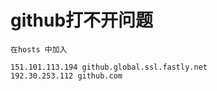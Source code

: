 # github打不开问题
	
	在hosts 中加入

	151.101.113.194 github.global.ssl.fastly.net
	192.30.253.112 github.com